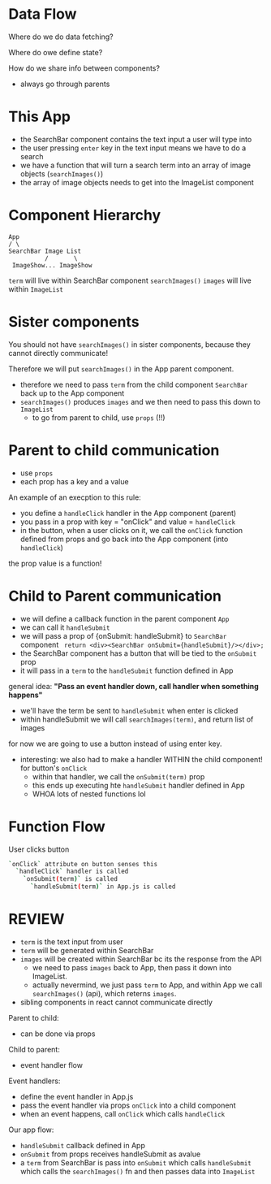 # Data Flow

Where do we do data fetching?

Where do owe define state?

How do we share info between components?

- always go through parents

# This App

- the SearchBar component contains the text input a user will type into
- the user pressing `enter` key in the text input means we have to do a search
- we have a function that will turn a search term into an array of image objects (`searchImages()`)
- the array of image objects needs to get into the ImageList component

# Component Hierarchy

```
App
/ \
SearchBar Image List
          /       \
 ImageShow... ImageShow
```

`term` will live within SearchBar component
`searchImages()`
`images` will live within `ImageList`

# Sister components

You should not have `searchImages()` in sister components, because they cannot directly communicate!

Therefore we will put `searchImages()` in the App parent component.

- therefore we need to pass `term` from the child component `SearchBar` back up to the App component
- `searchImages()` produces `images` and we then need to pass this down to `ImageList`
  - to go from parent to child, use `props` (!!)

# Parent to child communication

- use `props`
- each prop has a key and a value

An example of an execption to this rule:

- you define a `handleClick` handler in the App component (parent)
- you pass in a prop with key = "onClick" and value = `handleClick`
- in the button, when a user clicks on it, we call the `onClick` function defined from props and go back into the App component (into `handleClick`)

the prop value is a function!

# Child to Parent communication

- we will define a callback function in the parent component `App`
- we can call it `handleSubmit`
- we will pass a prop of {onSubmit: handleSubmit} to `SearchBar` component
  ` return <div><SearchBar onSubmit={handleSubmit}/></div>;`
- the SearchBar component has a button that will be tied to the `onSubmit` prop
- it will pass in a `term` to the `handleSubmit` function defined in App

general idea: **"Pass an event handler down, call handler when something happens"**

- we'll have the term be sent to `handleSubmit` when enter is clicked
- within handleSubmit we will call `searchImages(term)`, and return list of images

for now we are going to use a button instead of using enter key.

- interesting: we also had to make a handler WITHIN the child component! for button's `onClick`
  - within that handler, we call the `onSubmit(term)` prop
  - this ends up executing hte `handleSubmit` handler defined in App
  - WHOA lots of nested functions lol

# Function Flow

User clicks button

```bash
`onClick` attribute on button senses this
  `handleClick` handler is called
    `onSubmit(term)` is called
      `handleSubmit(term)` in App.js is called
```

# REVIEW

- `term` is the text input from user
- `term` will be generated within SearchBar
- `images` will be created within SearchBar bc its the response from the API
  - we need to pass `images` back to App, then pass it down into ImageList.
  - actually nevermind, we just pass `term` to App, and within App we call `searchImages()` (api), which reterns `images`.
- sibling components in react cannot communicate directly

Parent to child:

- can be done via props

Child to parent:

- event handler flow

Event handlers:

- define the event handler in App.js
- pass the event handler via props `onClick` into a child component
- when an event happens, call `onClick` which calls `handleClick`

Our app flow:

- `handleSubmit` callback defined in App
- `onSubmit` from props receives handleSubmit as avalue
- a `term` from SearchBar is pass into `onSubmit` which calls `handleSubmit` which calls the `searchImages()` fn and then passes data into `ImageList`
